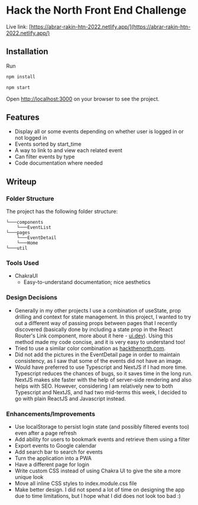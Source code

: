 # Hack the North Front End Challenge
Live link: [https://abrar-rakin-htn-2022.netlify.app/](https://abrar-rakin-htn-2022.netlify.app/) 

## Installation
Run
```bash
npm install
```
```bash    
npm start
```
Open [http://localhost:3000](http://localhost:3000) on your browser to see the project.

## Features

- Display all or some events depending on whether user is logged in or not logged in
- Events sorted by start_time
- A way to link to and view each related event
- Can filter events by type
- Code documentation where needed

## Writeup
### Folder Structure
The project has the following folder structure:
```
└───components
    └───EventList
└───pages
    └───EventDetail
    └───Home
└───util
```

### Tools Used
- ChakraUI
  - Easy-to-understand documentation; nice aesthetics

### Design Decisions
- Generally in my other projects I use a combination of useState, prop drilling and context for state management. In this project, I wanted to try out a different way of passing props between pages that I recently discovered (basically done by including a state prop in the React Router's Link component, more about it here - [ui.dev](https://ui.dev/react-router-pass-props-to-link)). Using this method made my code concise, and it is very easy to understand too! 
- Tried to use a similar color combination as [hackthenorth.com](https://hackthenorth.com/). 
- Did not add the pictures in the EventDetail page in order to maintain consistency, as I saw that some of the events did not have an image.
- Would have preferred to use Typescript and NextJS if I had more time. Typescript reduces the chances of bugs, so it saves time in the long run. NextJS makes site faster with the help of server-side rendering and also helps with SEO. However, considering I am relatively new to both Typescript and NextJS, and had two mid-terms this week, I decided to go with plain ReactJS and Javascript instead.  


### Enhancements/Improvements 
- Use localStorage to persist login state (and possibly filtered events too) even after a page refresh
- Add ability for users to bookmark events and retrieve them using a filter
- Export events to Google calendar
- Add search bar to search for events
- Turn the application into a PWA
- Have a different page for login
- Write custom CSS instead of using Chakra UI to give the site a more unique look
- Move all inline CSS styles to index.module.css file
- Make better design. I did not spend a lot of time on designing the app due to time limitations, but I hope what I did does not look too bad :)
